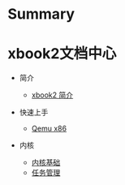 # Summary

# xbook2文档中心

  - 简介
    - [xbook2 简介](README.md)

  - 快速上手
    - [Qemu x86](tutorial/quick-start.md)

  - 内核
    - [内核基础](programing-manual/base/base.md)
    - [任务管理](programing-manual/task/task.md)